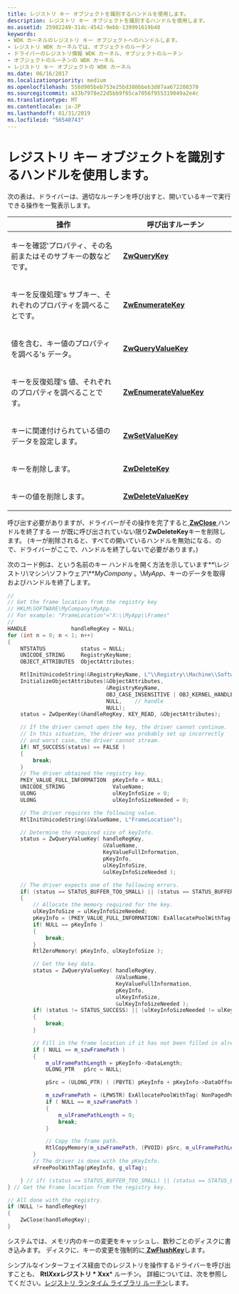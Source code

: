 ```yaml
---
title: レジストリ キー オブジェクトを識別するハンドルを使用します。
description: レジストリ キー オブジェクトを識別するハンドルを使用します。
ms.assetid: 25982249-31dc-4542-9ebb-139991619b40
keywords:
- WDK カーネルのレジストリ キー オブジェクトへのハンドルします。
- レジストリ WDK カーネルでは、オブジェクトのルーチン
- ドライバーのレジストリ情報 WDK カーネル、オブジェクトのルーチン
- オブジェクトのルーチンの WDK カーネル
- レジストリ キー オブジェクトの WDK カーネル
ms.date: 06/16/2017
ms.localizationpriority: medium
ms.openlocfilehash: 558d905beb753e25bd380bbeb3d87aa672208370
ms.sourcegitcommit: a33b7978e22d5bb9f65ca7056f955319049a2e4c
ms.translationtype: MT
ms.contentlocale: ja-JP
ms.lasthandoff: 01/31/2019
ms.locfileid: "56548743"
---
```

# <a name="using-a-handle-to-a-registry-key-object"></a>レジストリ キー オブジェクトを識別するハンドルを使用します。





次の表は、ドライバーは、適切なルーチンを呼び出すと、開いているキーで実行できる操作を一覧表示します。

<table>
<colgroup>
<col width="50%" />
<col width="50%" />
</colgroup>
<thead>
<tr class="header">
<th>操作</th>
<th>呼び出すルーチン</th>
</tr>
</thead>
<tbody>
<tr class="odd">
<td><p>キーを確認&#39;プロパティ、その名前またはそのサブキーの数などです。</p></td>
<td><p><a href="https://msdn.microsoft.com/library/windows/hardware/ff567060" data-raw-source="[&lt;strong&gt;ZwQueryKey&lt;/strong&gt;](https://msdn.microsoft.com/library/windows/hardware/ff567060)"><strong>ZwQueryKey</strong></a></p></td>
</tr>
<tr class="even">
<td><p>キーを反復処理&#39;s サブキー、それぞれのプロパティを調べることです。</p></td>
<td><p><a href="https://msdn.microsoft.com/library/windows/hardware/ff566447" data-raw-source="[&lt;strong&gt;ZwEnumerateKey&lt;/strong&gt;](https://msdn.microsoft.com/library/windows/hardware/ff566447)"><strong>ZwEnumerateKey</strong></a></p></td>
</tr>
<tr class="odd">
<td><p>値を含む、キー値のプロパティを調べる&#39;s データ。</p></td>
<td><p><a href="https://msdn.microsoft.com/library/windows/hardware/ff567069" data-raw-source="[&lt;strong&gt;ZwQueryValueKey&lt;/strong&gt;](https://msdn.microsoft.com/library/windows/hardware/ff567069)"><strong>ZwQueryValueKey</strong></a></p></td>
</tr>
<tr class="even">
<td><p>キーを反復処理&#39;s 値、それぞれのプロパティを調べることです。</p></td>
<td><p><a href="https://msdn.microsoft.com/library/windows/hardware/ff566453" data-raw-source="[&lt;strong&gt;ZwEnumerateValueKey&lt;/strong&gt;](https://msdn.microsoft.com/library/windows/hardware/ff566453)"><strong>ZwEnumerateValueKey</strong></a></p></td>
</tr>
<tr class="odd">
<td><p>キーに関連付けられている値のデータを設定します。</p></td>
<td><p><a href="https://msdn.microsoft.com/library/windows/hardware/ff567109" data-raw-source="[&lt;strong&gt;ZwSetValueKey&lt;/strong&gt;](https://msdn.microsoft.com/library/windows/hardware/ff567109)"><strong>ZwSetValueKey</strong></a></p></td>
</tr>
<tr class="even">
<td><p>キーを削除します。</p></td>
<td><p><a href="https://msdn.microsoft.com/library/windows/hardware/ff566437" data-raw-source="[&lt;strong&gt;ZwDeleteKey&lt;/strong&gt;](https://msdn.microsoft.com/library/windows/hardware/ff566437)"><strong>ZwDeleteKey</strong></a></p></td>
</tr>
<tr class="odd">
<td><p>キーの値を削除します。</p></td>
<td><p><a href="https://msdn.microsoft.com/library/windows/hardware/ff566439" data-raw-source="[&lt;strong&gt;ZwDeleteValueKey&lt;/strong&gt;](https://msdn.microsoft.com/library/windows/hardware/ff566439)"><strong>ZwDeleteValueKey</strong></a></p></td>
</tr>
</tbody>
</table>

 

呼び出す必要がありますが、ドライバーがその操作を完了すると[ **ZwClose** ](https://msdn.microsoft.com/library/windows/hardware/ff566417)ハンドルを終了する — が既に呼び出されていない限り**ZwDeleteKey**キーを削除します。 (キーが削除されると、すべての開いているハンドルを無効になる、ので、ドライバーがここで、ハンドルを終了しないで必要があります。)

次のコード例は、という名前のキー ハンドルを開く方法を示しています**\\レジストリ\\マシン\\ソフトウェア\\**<em>MyCompany</em> 。\\*MyApp*、キーのデータを取得およびハンドルを終了します。

```cpp
//
// Get the frame location from the registry key
// HKLM\SOFTWARE\MyCompany\MyApp.
// For example: "FrameLocation"="X:\\MyApp\\Frames"
// 
HANDLE              handleRegKey = NULL;
for (int n = 0; n < 1; n++) 
{
    NTSTATUS           status = NULL;
    UNICODE_STRING     RegistryKeyName;
    OBJECT_ATTRIBUTES  ObjectAttributes;

    RtlInitUnicodeString(&RegistryKeyName, L"\\Registry\\Machine\\Software\\MyCompany\\MyApp");
    InitializeObjectAttributes(&ObjectAttributes, 
                               &RegistryKeyName,
                               OBJ_CASE_INSENSITIVE | OBJ_KERNEL_HANDLE,
                               NULL,    // handle
                               NULL);
    status = ZwOpenKey(&handleRegKey, KEY_READ, &ObjectAttributes);

    // If the driver cannot open the key, the driver cannot continue. 
    // In this situation, the driver was probably set up incorrectly 
    // and worst case, the driver cannot stream.
    if( NT_SUCCESS(status) == FALSE ) 
    {
        break;
    }
    // The driver obtained the registry key.
    PKEY_VALUE_FULL_INFORMATION  pKeyInfo = NULL;
    UNICODE_STRING               ValueName;
    ULONG                        ulKeyInfoSize = 0;
    ULONG                        ulKeyInfoSizeNeeded = 0;

    // The driver requires the following value.
    RtlInitUnicodeString(&ValueName, L"FrameLocation");

    // Determine the required size of keyInfo.
    status = ZwQueryValueKey( handleRegKey,
                              &ValueName,
                              KeyValueFullInformation,
                              pKeyInfo,
                              ulKeyInfoSize,
                              &ulKeyInfoSizeNeeded );

    // The driver expects one of the following errors.
    if( (status == STATUS_BUFFER_TOO_SMALL) || (status == STATUS_BUFFER_OVERFLOW) )
    {
        // Allocate the memory required for the key.
        ulKeyInfoSize = ulKeyInfoSizeNeeded;
        pKeyInfo = (PKEY_VALUE_FULL_INFORMATION) ExAllocatePoolWithTag( NonPagedPool, ulKeyInfoSizeNeeded, g_ulTag);
        if( NULL == pKeyInfo )
        {
            break;
        }
        RtlZeroMemory( pKeyInfo, ulKeyInfoSize );

        // Get the key data.
        status = ZwQueryValueKey( handleRegKey,
                                  &ValueName,
                                  KeyValueFullInformation,
                                  pKeyInfo,
                                  ulKeyInfoSize,
                                  &ulKeyInfoSizeNeeded );
        if( (status != STATUS_SUCCESS) || (ulKeyInfoSizeNeeded != ulKeyInfoSize) || (NULL == pKeyInfo) )
        {
            break;
        }

        // Fill in the frame location if it has not been filled in already.
        if ( NULL == m_szwFramePath )
        {
            m_ulFramePathLength = pKeyInfo->DataLength;
            ULONG_PTR   pSrc = NULL;

            pSrc = (ULONG_PTR) ( (PBYTE) pKeyInfo + pKeyInfo->DataOffset);

            m_szwFramePath = (LPWSTR) ExAllocatePoolWithTag( NonPagedPool, m_ulFramePathLength, g_ulTag);
            if ( NULL == m_szwFramePath )
            {
                m_ulFramePathLength = 0;
                break;
            }

            // Copy the frame path.
            RtlCopyMemory(m_szwFramePath, (PVOID) pSrc, m_ulFramePathLength);
        }
        // The driver is done with the pKeyInfo.
        xFreePoolWithTag(pKeyInfo, g_ulTag);

    } // if( (status == STATUS_BUFFER_TOO_SMALL) || (status == STATUS_BUFFER_OVERFLOW) )
} // Get the Frame location from the registry key.

// All done with the registry.
if (NULL != handleRegKey)
{
    ZwClose(handleRegKey);
}
```

システムでは、メモリ内のキーの変更をキャッシュし、数秒ごとのディスクに書き込みます。 ディスクに、キーの変更を強制的に[ **ZwFlushKey**](https://msdn.microsoft.com/library/windows/hardware/ff566457)します。

シンプルなインターフェイス経由でのレジストリを操作するドライバーを呼び出すことも、 **Rtl*Xxx*レジストリ * Xxx*** ルーチン。 詳細については、次を参照してください。[レジストリ ランタイム ライブラリ ルーチン](registry-run-time-library-routines.md)します。

 

 




